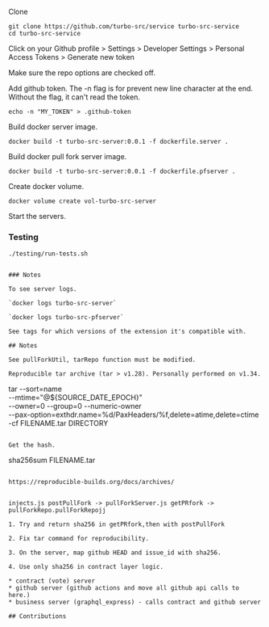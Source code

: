 Clone

```
git clone https://github.com/turbo-src/service turbo-src-service
cd turbo-src-service
```



Click on your Github profile > Settings > Developer Settings > Personal Access Tokens > Generate new token

Make sure the repo options are checked off.

Add github token. The -n flag is for prevent new line character at the end. Without the flag, it can't read the token.

```
echo -n "MY_TOKEN" > .github-token
```


Build docker server image.

```
docker build -t turbo-src-server:0.0.1 -f dockerfile.server .
```

Build docker pull fork server image.

```
docker build -t turbo-src-server:0.0.1 -f dockerfile.pfserver .
```

Create docker volume.

```
docker volume create vol-turbo-src-server
```
Start the servers.


### Testing

```
./testing/run-tests.sh
```

```

### Notes

To see server logs.

`docker logs turbo-src-server`

`docker logs turbo-src-pfserver`

See tags for which versions of the extension it's compatible with.

## Notes

See pullForkUtil, tarRepo function must be modified.

Reproducible tar archive (tar > v1.28). Personally performed on v1.34.

```
tar --sort=name \
      --mtime="@${SOURCE_DATE_EPOCH}" \
      --owner=0 --group=0 --numeric-owner \
      --pax-option=exthdr.name=%d/PaxHeaders/%f,delete=atime,delete=ctime \
      -cf FILENAME.tar DIRECTORY
```

Get the hash.
```
sha256sum FILENAME.tar
```

https://reproducible-builds.org/docs/archives/


injects.js postPullFork -> pullForkServer.js getPRfork -> pullForkRepo.pullForkRepojj

1. Try and return sha256 in getPRfork,then with postPullFork

2. Fix tar command for reproducibility.

3. On the server, map github HEAD and issue_id with sha256.

4. Use only sha256 in contract layer logic.

* contract (vote) server
* github server (github actions and move all github api calls to here.)
* business server (graphql_express) - calls contract and github server

## Contributions
